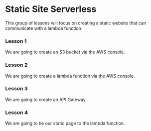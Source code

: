 # Static Site Serverless
This group of lessons will focus on creating a static website that can communicate with a lambda function.

### Lesson 1
We are going to create an S3 bucket via the AWS console.

### Lesson 2
We are going to create a lambda function via the AWS console.

### Lesson 3
We are going to create an API Gateway

### Lesson 4
We are going to tie our static page to the lambda function.
